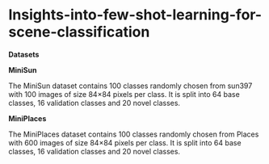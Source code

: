 # Insights-into-few-shot-learning-for-scene-classification

**Datasets**

**MiniSun** 

The MiniSun dataset contains 100 classes randomly chosen from sun397 with 100 images of size 84×84 pixels per class. It is split into 64 base classes, 16 validation classes and 20 novel classes.

**MiniPlaces**

The MiniPlaces dataset contains 100 classes randomly chosen from Places with 600 images of size 84×84 pixels per class. It is split into 64 base classes, 16 validation classes and 20 novel classes.

